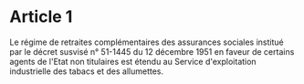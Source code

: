 # Article 1

Le régime de retraites complémentaires des assurances sociales institué par le décret susvisé n° 51-1445 du 12 décembre 1951 en faveur de certains agents de l'Etat non titulaires est étendu au Service d'exploitation industrielle des tabacs et des allumettes.
